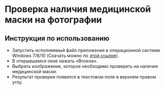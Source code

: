 # Проверка наличия медицинской маски на фотографии
## Инструкция по использованию
* Запустить исполняемый файл приложения в операционной системе Windows 7/8/10 (Скачать можно по [этой ссылке](https://drive.google.com/file/d/1aZ0BrUE2qctZ8DG8hmv1uDL68xzE2ryC/view?usp=sharing)).
* В открывшемся окне нажать «Browse».
* Выбрать изображение, которое необходимо проверить на наличие медицинской маски.
* Результат проверки появится в текстовом поле в верхнем правом углу.